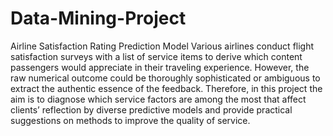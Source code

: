 # Data-Mining-Project
Airline Satisfaction Rating Prediction Model
Various airlines conduct flight satisfaction surveys with a list of service items to derive which content passengers would appreciate in their traveling experience. However, the raw numerical outcome could be thoroughly sophisticated or ambiguous to extract the authentic essence of the feedback. Therefore, in this project the aim is to diagnose which service factors are among the most that affect clients’ reflection by diverse predictive models and provide practical suggestions on methods to improve the quality of service. 
